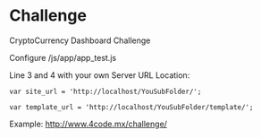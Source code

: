 # Challenge
CryptoCurrency Dashboard Challenge

Configure /js/app/app_test.js

Line 3 and 4 with your own Server URL Location:

`var site_url = 'http://localhost/YouSubFolder/';`

`var template_url = 'http://localhost/YouSubFolder/template/';`


Example: http://www.4code.mx/challenge/
